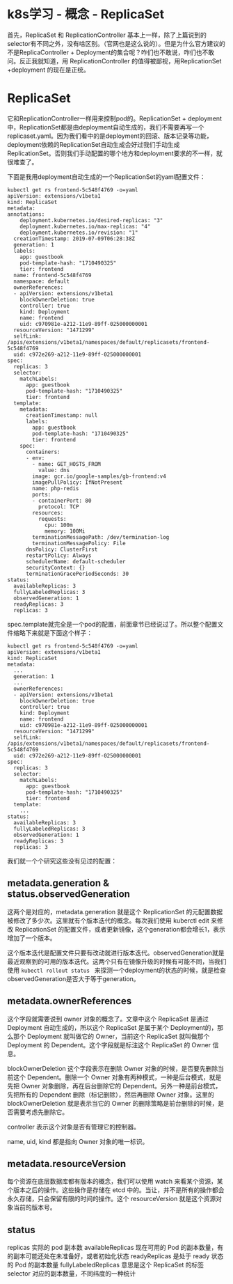 # k8s学习 - 概念 - ReplicaSet

首先，ReplicaSet 和 ReplicationController 基本上一样，除了上篇说到的selector有不同之外，没有啥区别。（官网也是这么说的）。但是为什么官方建议的不是ReplicaController + Deployment的集合呢？咋们也不敢说，咋们也不敢问。反正我就知道，用 ReplicationController 的值得被鄙视，用ReplicationSet +deployment 的现在是正统。

# ReplicaSet

它和ReplicationController一样用来控制pod的。ReplicationSet + deployment中，ReplicationSet都是由deployment自动生成的，我们不需要再写一个replicaset.yaml。因为我们看中的是deployment的回滚、版本记录等功能，deployment依赖的ReplicationSet自动生成会好过我们手动生成ReplicationSet。否则我们手动配置的哪个地方和deployment要求的不一样，就很难查了。

下面是我用deployment自动生成的一个ReplicationSet的yaml配置文件：

```
kubectl get rs frontend-5c548f4769 -o=yaml
apiVersion: extensions/v1beta1
kind: ReplicaSet
metadata:
annotations:
    deployment.kubernetes.io/desired-replicas: "3"
    deployment.kubernetes.io/max-replicas: "4"
    deployment.kubernetes.io/revision: "1"
  creationTimestamp: 2019-07-09T06:28:38Z
  generation: 1
  labels:
    app: guestbook
    pod-template-hash: "1710490325"
    tier: frontend
  name: frontend-5c548f4769
  namespace: default
  ownerReferences:
  - apiVersion: extensions/v1beta1
    blockOwnerDeletion: true
    controller: true
    kind: Deployment
    name: frontend
    uid: c970981e-a212-11e9-89ff-025000000001
  resourceVersion: "1471299"
  selfLink: /apis/extensions/v1beta1/namespaces/default/replicasets/frontend-5c548f4769
  uid: c972e269-a212-11e9-89ff-025000000001
spec:
  replicas: 3
  selector:
    matchLabels:
      app: guestbook
      pod-template-hash: "1710490325"
      tier: frontend
  template:
    metadata:
      creationTimestamp: null
      labels:
        app: guestbook
        pod-template-hash: "1710490325"
        tier: frontend
    spec:
      containers:
      - env:
        - name: GET_HOSTS_FROM
          value: dns
        image: gcr.io/google-samples/gb-frontend:v4
        imagePullPolicy: IfNotPresent
        name: php-redis
        ports:
        - containerPort: 80
          protocol: TCP
        resources:
          requests:
            cpu: 100m
            memory: 100Mi
        terminationMessagePath: /dev/termination-log
        terminationMessagePolicy: File
      dnsPolicy: ClusterFirst
      restartPolicy: Always
      schedulerName: default-scheduler
      securityContext: {}
      terminationGracePeriodSeconds: 30
status:
  availableReplicas: 3
  fullyLabeledReplicas: 3
  observedGeneration: 1
  readyReplicas: 3
  replicas: 3
```

spec.template就完全是一个pod的配置，前面章节已经说过了。所以整个配置文件缩略下来就是下面这个样子：

```
kubectl get rs frontend-5c548f4769 -o=yaml
apiVersion: extensions/v1beta1
kind: ReplicaSet
metadata:
  ...
  generation: 1
  ...
  ownerReferences:
  - apiVersion: extensions/v1beta1
    blockOwnerDeletion: true
    controller: true
    kind: Deployment
    name: frontend
    uid: c970981e-a212-11e9-89ff-025000000001
  resourceVersion: "1471299"
  selfLink: /apis/extensions/v1beta1/namespaces/default/replicasets/frontend-5c548f4769
  uid: c972e269-a212-11e9-89ff-025000000001
spec:
  replicas: 3
  selector:
    matchLabels:
      app: guestbook
      pod-template-hash: "1710490325"
      tier: frontend
  template:
    ...
status:
  availableReplicas: 3
  fullyLabeledReplicas: 3
  observedGeneration: 1
  readyReplicas: 3
  replicas: 3
```

我们就一个个研究这些没有见过的配置：

## metadata.generation & status.observedGeneration

这两个是对应的，metadata.generation 就是这个 ReplicationSet 的元配置数据被修改了多少次。这里就有个版本迭代的概念。每次我们使用 kuberctl edit 来修改 ReplicationSet 的配置文件，或者更新镜像，这个generation都会增长1，表示增加了一个版本。

这个版本迭代是配置文件只要有改动就进行版本迭代。observedGeneration就是最近观察到的可用的版本迭代。这两个只有在镜像升级的时候有可能不同，当我们使用 `kubectl rollout status ` 来探测一个deployment的状态的时候，就是检查observedGeneration是否大于等于generation。

## metadata.ownerReferences

这个字段就需要说到 owner 对象的概念了。文章中这个 ReplicaSet 是通过 Deployment 自动生成的，所以这个 ReplicaSet 是属于某个 Deployment的，那么那个 Deployment 就叫做它的 Owner，当前这个 ReplicaSet 就叫做那个 Deployment 的 Dependent。这个字段就是标注这个 ReplicaSet 的 Owner 信息。

blockOwnerDeletion 这个字段表示在删除 Owner 对象的时候，是否要先删除当前这个 Dependent。删除一个 Owner 对象有两种模式，一种是后台模式，就是先把 Owner 对象删除，再在后台删除它的 Dependent。另外一种是前台模式，先把所有的 Dependent 删除（标记删除），然后再删除 Owner 对象。这里的 blockOwnerDeletion 就是表示当它的 Owner 的删除策略是前台删除的时候，是否需要考虑先删除它。

controller 表示这个对象是否有管理它的控制器。

name, uid, kind 都是指向 Owner 对象的唯一标识。

## metadata.resourceVersion

每个资源在底层数据库都有版本的概念，我们可以使用 watch 来看某个资源，某个版本之后的操作。这些操作是存储在 etcd 中的。当让，并不是所有的操作都会永久存储，只会保留有限的时间的操作。这个 resourceVersion 就是这个资源对象当前的版本号。

## status

replicas 实际的 pod 副本数
availableReplicas 现在可用的 Pod 的副本数量，有的副本可能还处在未准备好，或者初始化状态
readyReplicas 是处于 ready 状态的 Pod 的副本数量
fullyLabeledReplicas 意思是这个 ReplicaSet 的标签 selector 对应的副本数量，不同纬度的一种统计
